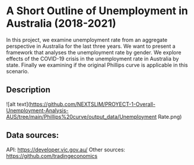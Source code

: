 # A Short Outline of Unemployment in Australia (2018-2021)

In this project, we examine unemployment rate from an aggregate perspective in Australia for the last three years. We want to present a framework that analyses the unemployment rate by gender. We explore effects of the COVID-19 crisis in the unemployment rate in Australia by state. Finally we examining if the original Phillips curve is applicable in this scenario.

## Description
![alt text](https://github.com/NEXTSLIM/PROYECT-1-Overall-Unemployment-Analysis-AUS/tree/main/Phillips%20curve/output_data/Unemployment Rate.png)

 ## Data sources:
API: https://developer.vic.gov.au/
Other sources: https://github.com/tradingeconomics
